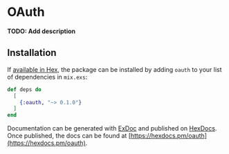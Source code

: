 # OAuth

**TODO: Add description**

## Installation

If [available in Hex](https://hex.pm/docs/publish), the package can be installed
by adding `oauth` to your list of dependencies in `mix.exs`:

```elixir
def deps do
  [
    {:oauth, "~> 0.1.0"}
  ]
end
```

Documentation can be generated with [ExDoc](https://github.com/elixir-lang/ex_doc)
and published on [HexDocs](https://hexdocs.pm). Once published, the docs can
be found at [https://hexdocs.pm/oauth](https://hexdocs.pm/oauth).

